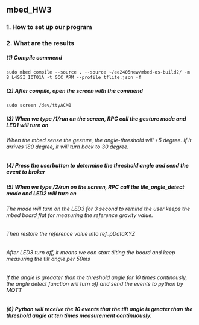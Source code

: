 ## mbed_HW3

### 1. How to set up our program

### 2. What are the results
##### (1) Compile commend
  `sudo mbed compile --source . --source ~/ee2405new/mbed-os-build2/ -m B_L4S5I_IOT01A -t GCC_ARM --profile tflite.json -f`
##### (2) After compile, open the screen with the commend 
  `sudo screen /dev/ttyACM0`
##### (3) When we type /1/run on the screen, RPC call the gesture mode and LED1 will turn on
###### When the mbed sense the gesture, the angle-threshold will +5 degree. If it arrives 180 degree, it will turn back to 30 degree.

##### (4) Press the userbutton to determine the threshold angle and send the event to broker

##### (5) When we type /2/run on the screen, RPC call the tile_angle_detect mode and LED2 will turn on
###### The mode will turn on the LED3 for 3 second to remind the user keeps the mbed board flat for measuring the reference gravity value.
###### Then restore the reference value into ref_pDataXYZ
###### After LED3 turn off, it means we can start tilting the board and keep measuring the tilt angle per 50ms
###### If the angle is greaater than the threshold angle for 10 times continously, the angle detect function will turn off and send the events to python by MQTT

##### (6) Python will receive the 10 events that the tilt angle is greater than the threshold angle at ten times measurement continuously. 
